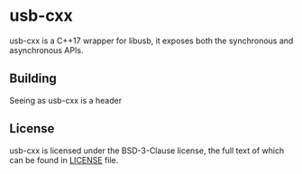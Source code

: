 # usb-cxx

usb-cxx is a C++17 wrapper for libusb, it exposes both the synchronous and asynchronous APIs.

## Building

Seeing as usb-cxx is a header

## License

usb-cxx is licensed under the BSD-3-Clause license, the full text of which can be found in [LICENSE](LICENSE) file.
